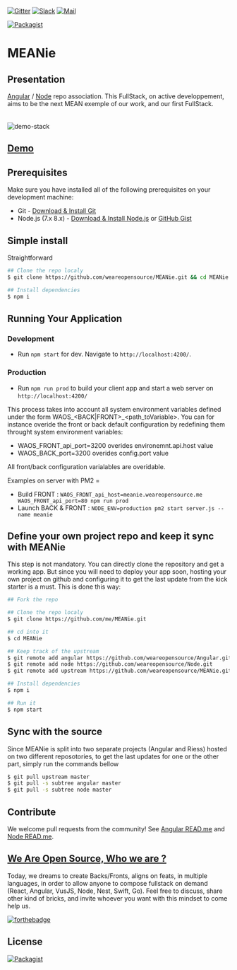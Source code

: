 [![Gitter](https://badges.weareopensource.me/gitter/room/nwjs/nw.js.svg?style=flat-square)](https://gitter.im/weareopensource) [![Slack](https://badges.weareopensource.me/badge/Chat-On%20Slack-d0355b.svg?style=flat-square)](mailto:weareopensource.me@gmail.com?subject=Join%20Slack&body=Hi,%20I%20found%20your%20community%20We%20Are%20Open%20Source.%20I%20would%20be%20interested%20to%20join%20the%20Slack%20to%20share%20and%20discuss,%20Thanks) [![Mail](https://badges.weareopensource.me/badge/Contact-By%20Mail-3498db.svg?style=flat-square)](mailto:weareopensource.me@gmail.com?subject=Contact)

[![Packagist](https://badges.weareopensource.me/packagist/l/doctrine/orm.svg?style=flat-square)](/LICENSE.md)

# MEANie

## Presentation 
[Angular](https://github.com/weareopensource/Angular) / [Node](https://github.com/weareopensource/Node) repo association. This FullStack, on active developpement, aims to be the next MEAN exemple of our work, and our first FullStack. 
<br><br><br>
![demo-stack](https://raw.githubusercontent.com/weareopensource/Angular/assets/screenshot.png)

## [Demo](http://meanie.weareopensource.me) 

## Prerequisites
Make sure you have installed all of the following prerequisites on your development machine:
* Git - [Download & Install Git](https://git-scm.com/downloads)
* Node.js (7.x 8.x) - [Download & Install Node.js](https://nodejs.org/en/download/) or [GitHub Gist](https://gist.github.com/isaacs/579814)

## Simple install
Straightforward
```bash
## Clone the repo localy
$ git clone https://github.com/weareopensource/MEANie.git && cd MEANie

## Install dependencies
$ npm i
```

## Running Your Application
   ### Development
   * Run `npm start` for dev. Navigate to `http://localhost:4200/`.
   ### Production
   * Run `npm run prod` to build your client app and start a web server on `http://localhost:4200/`

   This process takes into account all system environment variables defined under the form WAOS_<BACK|FRONT>_<path_toVariable>. You can for instance overide the front or back default configuration by redefining them throught system environment variables:
   -  WAOS_FRONT_api_port=3200 overides environemnt.api.host value
   -  WAOS_BACK_port=3200 overides config.port value

All front/back configuration varialables are overidable.

   Examples on server with PM2 = 
   
   - Build FRONT : `WAOS_FRONT_api_host=meanie.weareopensource.me WAOS_FRONT_api_port=80 npm run prod`
   - Launch BACK & FRONT : `NODE_ENV=production pm2 start server.js --name meanie`

## Define your own project repo and keep it sync with MEANie
This step is not mandatory. You can directly clone the repository and get a working app. But since you will need to deploy your app soon, hosting your own project on github and configuring it to get the last update from the kick starter is a must. This is done this way:
```bash
## Fork the repo

## Clone the repo localy
$ git clone https://github.com/me/MEANie.git

## cd into it
$ cd MEANie

## Keep track of the upstream
$ git remote add angular https://github.com/weareopensource/Angular.git
$ git remote add node https://github.com/weareopensource/Node.git
$ git remote add upstream https://github.com/weareopensource/MEANie.git

## Install dependencies
$ npm i

## Run it
$ npm start
```

## Sync with the source
Since MEANie is split into two separate projects (Angular and Riess) hosted on two different reposotories, to get the last updates for one or the other part, simply run the commands bellow
```bash
$ git pull upstream master
$ git pull -s subtree angular master
$ git pull -s subtree node master
```

## Contribute
We welcome pull requests from the community!
See [Angular READ.me](https://github.com/weareopensource/Angular) and [Node READ.me](https://github.com/weareopensource/Node).

## [We Are Open Source, Who we are ?](https://weareopensource.me)
Today, we dreams to create Backs/Fronts, aligns on feats, in multiple languages, in order to allow anyone to compose fullstack on demand (React, Angular, VusJS, Node, Nest, Swift, Go).
Feel free to discuss, share other kind of bricks, and invite whoever you want with this mindset to come help us.

[![forthebadge](https://forthebadge.com/images/badges/built-with-love.svg)](https://forthebadge.com)


## License
[![Packagist](https://badges.weareopensource.me/packagist/l/doctrine/orm.svg?style=flat-square)](/LICENSE.md)
